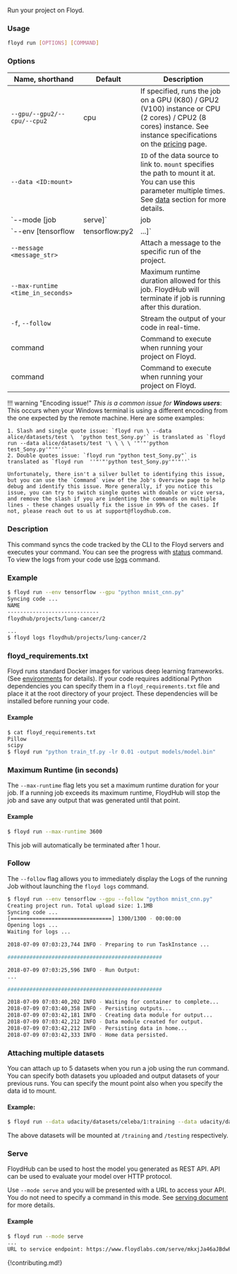 Run your project on Floyd.

### Usage
```bash
floyd run [OPTIONS] [COMMAND]
```

### Options
| Name, shorthand | Default | Description |
| --------------- | ------- | ----------- |
| `--gpu/--gpu2/--cpu/--cpu2` |  cpu  | If specified, runs the job on a GPU (K80) / GPU2 (V100) instance or CPU (2 cores) / CPU2 (8 cores) instance. See instance specifications on the [pricing](https://www.floydhub.com/pricing) page. |
| `--data <ID:mount>` |    | `ID` of the data source to link to. `mount` specifies the path to mount it at. You can use this parameter multiple times. See [data](../guides/data/mounting_data) section for more details. |
| `--mode [job|serve]` |  job  | Specify the mode you want to run the project. The default behavior executes the command you specify. See [serve](#serve) section for more info. |
| `--env [tensorflow|tensorflow:py2|...]` |  tensorflow  | Specify the environment you want to use for your project. See [environments](../guides/environments) for the full list. |
| `--message <message_str>` |    | Attach a message to the specific run of the project. |
| `--max-runtime <time_in_seconds>` |    | Maximum runtime duration allowed for this job. FloydHub will terminate if job is running after this duration. |
| `-f`, `--follow` |    | Stream the output of your code in real-time. |
| command |    | Command to execute when running your project on Floyd. |
| command |      | Command to execute when running your project on Floyd. |

!!! warning "Encoding issue!"
    _This is a common issue for **Windows users**_: This occurs when your Windows terminal is using a different encoding from the one expected by the remote machine. Here are some examples:
    
    1. Slash and single quote issue: `floyd run \ --data alice/datasets/test \  'python test_Sony.py'` is translated as `floyd run --data alice/datasets/test '\ \ \ \ '"'"'python test_Sony.py'"'"''`  
    2. Double quotes issue: `floyd run "python test_Sony.py"` is translated as `floyd run  ''"'"'python test_Sony.py'"'"''`

    Unfortunately, there isn't a silver bullet to identifying this issue, but you can use the `Command` view of the Job's Overview page to help debug and identify this issue. More generally, if you notice this issue, you can try to switch single quotes with double or vice versa, and remove the slash if you are indenting the commands on multiple lines - these changes usually fix the issue in 99% of the cases. If not, please reach out to us at support@floydhub.com.


### Description
This command syncs the code tracked by the CLI to the Floyd servers and executes your command. You can see the progress
with [status](./status) command. To view the logs from your code use [logs](./logs) command.

### Example
```bash
$ floyd run --env tensorflow --gpu "python mnist_cnn.py"
Syncing code ...
NAME
-----------------------------
floydhub/projects/lung-cancer/2

...
$ floyd logs floydhub/projects/lung-cancer/2
```

### floyd_requirements.txt
Floyd runs standard Docker images for various deep learning frameworks.(See [environments](../guides/environments) for details). If your
code requires additional Python dependencies you can specify them in a `floyd_requirements.txt` file and place it at the root
directory of your project. These dependencies will be installed before running your code.

#### Example
```bash
$ cat floyd_requirements.txt
Pillow
scipy
$ floyd run "python train_tf.py -lr 0.01 -output models/model.bin"
```

### Maximum Runtime (in seconds)

The `--max-runtime` flag lets you set a maximum runtime duration for your job. If a running job
exceeds its maximum runtime, FloydHub will stop the job and save any output that was
generated until that point.

#### Example
```bash
$ floyd run --max-runtime 3600
```
This job will automatically be terminated after 1 hour.

### Follow

The `--follow` flag allows you to immediately display the Logs of the running Job without launching the `floyd logs` command.

```bash
$ floyd run --env tensorflow --gpu --follow "python mnist_cnn.py"
Creating project run. Total upload size: 1.1MB
Syncing code ...
[================================] 1300/1300 - 00:00:00
Opening logs ...
Waiting for logs ...

2018-07-09 07:03:23,744 INFO - Preparing to run TaskInstance ...

#################################################

2018-07-09 07:03:25,596 INFO - Run Output:
...

#################################################

2018-07-09 07:03:40,202 INFO - Waiting for container to complete...
2018-07-09 07:03:40,358 INFO - Persisting outputs...
2018-07-09 07:03:42,181 INFO - Creating data module for output...
2018-07-09 07:03:42,212 INFO - Data module created for output.
2018-07-09 07:03:42,212 INFO - Persisting data in home...
2018-07-09 07:03:42,333 INFO - Home data persisted.
```

### Attaching multiple datasets

You can attach up to 5 datasets when you run a job using the run command. You can specify both
datasets you uploaded and output datasets of your previous runs. You can specify the mount point
also when you specify the data id to mount.

#### Example:
```bash
$ floyd run --data udacity/datasets/celeba/1:training --data udacity/datasets/mnist/1:testing "python script.py"
```
The above datasets will be mounted at `/training` and `/testing` respectively.

### Serve
FloydHub can be used to host the model you generated as REST API. API can be used to evaluate your model over HTTP protocol.

Use `--mode serve` and you will be presented with a URL to access your API. You do not need to specify a command in this mode.
See [serving document](../guides/serving/) for more details.

#### Example
```bash
$ floyd run --mode serve
...
URL to service endpoint: https://www.floydlabs.com/serve/mkxjJa46aJBdwP4AEdKxfU
```

{!contributing.md!}

